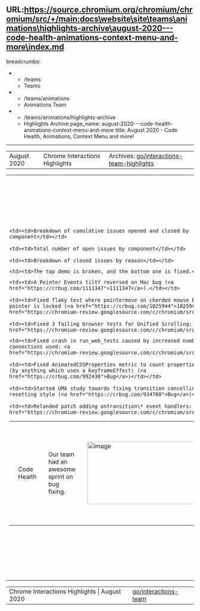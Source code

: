 URL:https://source.chromium.org/chromium/chromium/src/+/main:docs\website\site\teams\animations\highlights-archive\august-2020---code-health-animations-context-menu-and-more\index.md
---
breadcrumbs:
- - /teams
  - Teams
- - /teams/animations
  - Animations Team
- - /teams/animations/highlights-archive
  - Highlights Archive
page_name: august-2020---code-health-animations-context-menu-and-more
title: August 2020 - Code Health, Animations, Context Menu and more!
---

<table>
<tr>

<td>August 2020</td>

<td>Chrome Interactions Highlights</td>

<td>Archives: <a href="http://go/animations-team-highlights">go/interactions-team-highlights</a></td>

</tr>
</table>

<table>
<tr>

<td><table></td>
<td><tr></td>

<td><td>Code Health</td></td>

<td><td>Our team had an awesome sprint on bug fixing.</td></td>

<td><td><img alt="image" src="https://lh4.googleusercontent.com/owiAyDpZzfTYW5rAik3nJan9W6E4DsI0s127oetssl1Zpt1CrnI3BFqNW_HoOR3IRQFga05EQ1eiobzNGqISyuo4jxVC6H8eGZyxNXd_uGdBAVUImHk-koHYjRv4E26J-BPZ-7h9QA" height=168 width=307></td></td>

<td><td>Thanks to kevers@, we now have a bug dashboard (<a href="http://go/interactions-dashboard">go/interactions-dashboard</a>). The above graph shows opened vs closed bugs during this sprint. The dashboard also includes:</td></td>

    <td><td>Breakdown of cumulative issues opened and closed by
    component</td></td>

    <td><td>Total number of open issues by component</td></td>

    <td><td>Breakdown of closed issues by reason</td></td>

<td><td><img alt="image" src="https://lh5.googleusercontent.com/v5UeZaDBwG0E8xifSNGs1zWxbO1IrJjsnUf1CXk-Urydx7EyS6ooei0deoEbs5Zxn2p9FvWQq4XeLlnaRMnY8lgGND36PfW6qnDmRWKVcqzaDuUg3lpezDfWp5g0iKll5StZi2xG7Q" height=158 width=492></td></td>

<td><td><img alt="image" src="https://lh3.googleusercontent.com/tyCAkYty-BGkwHg3GgW3MJwsn17hn1f6OmLDsZ03KTF6EdRRbYxvo2NkYmnipCd8-FmCIlNjy8P6wogQz9n0y6ArNgEXT6PQqFAGjutSPARPCT_rry5ERxuWaYkgjxCem5iPYZHgow" height=164 width=500></td></td>

<td><td>flackr@ fixed <a href="https://crbug.com/1116020">flicker when setting style in finish callback</a> (<a href="https://output.jsbin.com/darepen">demo</a>)</td></td>

    <td><td>The top demo is broken, and the bottom one is fixed.</td></td>

<td><td>liviutinta@ fixed several bugs:</td></td>

    <td><td>A Pointer Events tiltY reversed on Mac bug (<a
    href="https://crbug.com/1111347">1111347</a>).</td></td>

    <td><td>Fixed flaky test where pointermove on chorded mouse buttons when
    pointer is locked (<a href="https://crbug.com/1025944">1025944</a> <a
    href="https://chromium-review.googlesource.com/c/chromium/src/+/2360494">CL</a>)</td></td>

    <td><td>Fixed 3 failing browser tests for Unified Scrolling: <a
    href="https://chromium-review.googlesource.com/c/chromium/src/+/2364055">CL</a></td></td>

<td><td>gtsteel@ made great contributions to bug fixing.</td></td>

    <td><td>Fixed crash in run_web_tests caused by increased number of X11
    connections used: <a
    href="https://chromium-review.googlesource.com/c/chromium/src/+/2368420">CL</a>.</td></td>

    <td><td>Fixed AnimatedCSSProperties metric to count properties when animated
    (by anything which uses a KeyframeEffect) (<a
    href="https://crbug.com/992430">Bug</a>)</td></td>

    <td><td>Started UMA study towards fixing transition cancelling when
    resetting style (<a href="https://crbug.com/934700">Bug</a>)</td></td>

    <td><td>Relanded patch adding ontransition\* event handlers: <a
    href="https://chromium-review.googlesource.com/c/chromium/src/+/2258467">CL</a>.</td></td>

<td></tr></td>
<td></table></td>

<td><table></td>
<td><tr></td>

<td><td><img alt="image" src="https://lh3.googleusercontent.com/hvsHNNrrxW1mAKU5UZUYURv7Man5793AmBYMJKxYNpazzfTZNao081OYbnQXawm_DaQC8mU9TcmEqfv1OoJBozBgQ5mFfUWptIfor2IkQq3hC9L5XKdms_CGuLy1YoNIjPOG21J6Ng" height=146 width=273></td></td>

    <td><td>Top animation is composited</td></td>
    <td><td>Bottom animation is main thread</td></td>

    <td><td>After the fix, the composited animation aligns with the main thread
    animation and there is no jump on reversal.</td></td>

<td><td>Animations</td></td>

<td><td>kevers@ fixed a weird reversal of composited animations with start-delay.</td></td>

    <td><td>The problem is that the process of converting timing properties to
    time offset for the compositor assumes the animation is running in the
    forward direction. The time offset is incorrect if playing in the reverse
    direction and there is a start delay (<a
    href="https://bugs.chromium.org/p/chromium/issues/detail?id=1095813">1095813</a>).</td></td>

    <td><td>The solution is to Include the tweak for start delay only if the
    playback rate is positive. (<a
    href="https://chromium-review.googlesource.com/c/chromium/src/+/2339712">CL</a>).</td></td>

<td><td>kevers@ Fixed 5 WPT test flakes and one non-WPT test flake for animations. (<a href="https://bugs.chromium.org/p/chromium/issues/detail?id=1093451">1093451</a>,<a href="https://bugs.chromium.org/p/chromium/issues/detail?id=1092177"> 1092177</a>,<a href="https://bugs.chromium.org/p/chromium/issues/detail?id=1092141"> 1092141</a>, <a href="https://bugs.chromium.org/p/chromium/issues/detail?id=1064065">1064065</a>, <a href="https://bugs.chromium.org/p/chromium/issues/detail?id=1085564">1085564</a>, <a href="https://bugs.chromium.org/p/chromium/issues/detail?id=623434">623434</a>)</td></td>

<td><td>WebDriver Actions API Spec</td></td>

<td><td>lanwei@ finished the implementation in Chromedriver and Webdriver (<a href="https://chromium-review.googlesource.com/c/chromium/src/+/2324972">CL</a>, <a href="https://chromium-review.googlesource.com/c/chromium/src/+/2316405">CL</a>)</td></td>

<td><td>Azimuth/Altitude for Pointer Events</td></td>

<td><td>liviutinta@ shipped the Azimuth and Altitude.</td></td>

    <td><td>Received 3 LGTMs on <a
    href="https://groups.google.com/a/chromium.org/forum/?utm_medium=email&utm_source=footer#!msg/blink-dev/ZRI-7X_4GwM/Sp1ZMIw5AgAJ">Intent
    to Ship</a></td></td>

    <td><td>Landed <a href="https://crrev.com/c/2343385">CL</a> to enable the
    feature flag by default</td></td>

    <td><td>No feedback yet from <a
    href="https://github.com/w3ctag/design-reviews/issues/537">TAG
    Review</a></td></td>

    <td><td>Positive signal from Webkit, no signal from Gecko.</td></td>

<td><td>Context Menu with Touch-Drag</td></td>

<td><td>mustaq@ Added context menu support to draggable elements: behind a flag, show Window native draggable behavior of showing context menu on drag end (<a href="https://chromium-review.googlesource.com/c/chromium/src/+/2340287">CL</a>).</td></td>

    <td><td>Before: draggable divs can’t show context menu because a touch
    interaction has to choose between dragging vs context-menu. We have links
    and images always non-draggable for this reason. (Hi-res video <a
    href="https://drive.google.com/file/d/1W2zX7_SdCVVoV0yh9nwK6SY7X29ozOII/view?usp=sharing">here</a>).</td></td>

<td><td><img alt="image" src="https://lh4.googleusercontent.com/mI0QBIs9oloJh6Foi_XwnQJzfH4VwmPZejBZkcPwmMOEjj2k4R9l-ledgLWkVXpVONHg6sHtsZU1JhlPqWkoz5RZqbv8MoMBmkjcL70QaqXT9n9fvov5ltkyj_5xqNOF_dDNh1jbZQ" height=200 width=280></td></td>

    <td><td>After: draggable elements shows context menu on drag-end, like
    Windows desktop icons. Context menu depends on where the element is dropped.
    Works on divs, links and images. (Hi-res video <a
    href="https://drive.google.com/file/d/1MkUOjoi6qJnUl_XFphFzqonVQjg9XyO5/view?usp=sharing">here</a>.)</td></td>

<td><td><img alt="image" src="https://lh4.googleusercontent.com/Y4BB2dlHUTM3gmFARKxmlPRJ0WWZhSLkaCwNr_r7LrbsRPBBqaoY6sSvKYgEe13wMVEmZFWsUI4bTnTSHnZnewJiJWDqjhChVNLLbkOZqw_klQOQ1ZusQw8cvyAApXSkCLFRDuM3Rg" height=200 width=280></td></td>

<td></tr></td>
<td></table></td>

<td><table></td>
<td><tr></td>

<td><td>Throughput Metrics</td></td>

<td><td>xidachen@ fixed wrong reporting in video frame sequence length (<a href="https://chromium-review.googlesource.com/c/chromium/src/+/2342247">CL</a>), where 50% had length of 0 frames.</td></td>

<td></tr></td>
<td></table></td>

</tr>
</table>

<table>
<tr>

<td>Chrome Interactions Highlights | August 2020</td>

<td><a href="http://go/interactions-team">go/interactions-team</a></td>

</tr>
</table>
